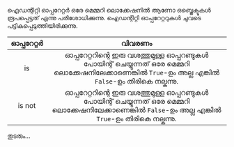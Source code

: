 ഐഡന്റിറ്റി ഓപ്പറേറ്റര്‍ ഒരേ മെമ്മറി ലൊക്കേഷനില്‍ ആണോ ഒബ്ജെക്ടുകള്‍ രൂപപ്പെട്ടത് എന്നു പരിശോധിക്കുന്നു. ഐഡന്റിറ്റി ഓപ്പറേറ്ററുകള്‍ ചുവടെ പട്ടികപ്പെടുത്തിയിരിക്കുന്നു.

|ഓപ്പറേറ്റര്‍|വിവരണം|
|:-----:|:-------:|
|is| ഓപ്പറേറ്ററിന്റെ ഇരു വശത്തുമുള്ള ഓപ്പറണ്ടുകള്‍ പോയിന്റ് ചെയ്യുന്നത് ഒരേ മെമ്മറി ലൊക്കേഷനിലേക്കാണെങ്കില്‍ `True`-ഉം അല്ല എങ്കില്‍ `False`-ഉം തിരികെ നല്കുന്നു.|
|is not| ഓപ്പറേറ്ററിന്റെ ഇരു വശത്തുമുള്ള ഓപ്പറണ്ടുകള്‍ പോയിന്റ് ചെയ്യുന്നത് ഒരേ മെമ്മറി ലൊക്കേഷനിലേക്കാണെങ്കില്‍ `False`-ഉം അല്ല എങ്കില്‍ `True`-ഉം തിരികെ നല്കുന്നു. |

തുടരും...